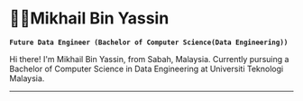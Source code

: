 # 🧑‍🔬Mikhail Bin Yassin


**`Future Data Engineer (Bachelor of Computer Science(Data Engineering))`**

Hi there! I'm Mikhail Bin Yassin, from Sabah, Malaysia. 
Currently pursuing a Bachelor of Computer Science in Data Engineering at Universiti Teknologi Malaysia.

---
